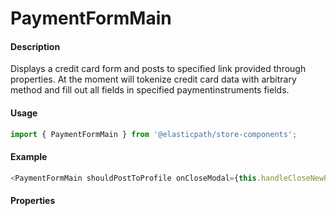 # PaymentFormMain

#### Description

Displays a credit card form and posts to specified link provided through properties.  At the moment will tokenize credit card data with arbitrary method and fill out all fields in specified paymentinstruments fields.

#### Usage

```js
import { PaymentFormMain } from '@elasticpath/store-components';
```

#### Example

```js
<PaymentFormMain shouldPostToProfile onCloseModal={this.handleCloseNewPaymentModal} fetchData={this.fetchOrderData} />
```

#### Properties

<!-- PROPS -->
